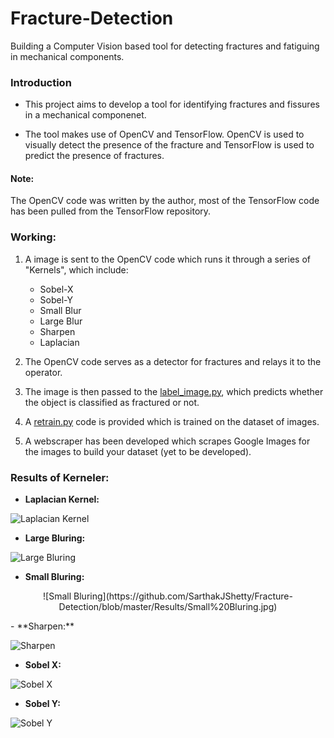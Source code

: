 # Fracture-Detection
Building a Computer Vision based tool for detecting fractures and fatiguing in mechanical components.

### Introduction
- This project aims to develop a tool for identifying fractures and fissures in a mechanical componenet.

- The tool makes use of OpenCV and TensorFlow. OpenCV is used to visually detect the presence of the fracture and TensorFlow is used to predict the presence of fractures.

#### Note:
The OpenCV code was written by the author, most of the TensorFlow code has been pulled from the TensorFlow repository.

### Working:
1. A image is sent to the OpenCV code which runs it through a series of "Kernels", which include:

	- Sobel-X
	- Sobel-Y
	- Small Blur
	- Large Blur
	- Sharpen
	- Laplacian

2. The OpenCV code serves as a detector for fractures and relays it to the operator.

3. The image is then passed to the [label_image.py](https://github.com/SarthakJShetty/Fracture-Detection/blob/master/label_image.py), which predicts whether the object is classified as fractured or not.

4. A [retrain.py](https://github.com/SarthakJShetty/Fracture-Detection/blob/master/retrain.py) code is provided which is trained on the dataset of images. 

5. A webscraper has been developed which scrapes Google Images for the images to build your dataset (yet to be developed).

### Results of Kerneler:

- **Laplacian Kernel:** 

![Laplacian Kernel](https://github.com/SarthakJShetty/Fracture-Detection/blob/master/Results/Laplacian.jpg)

- **Large Bluring:** 

![Large Bluring](https://github.com/SarthakJShetty/Fracture-Detection/blob/master/Results/Large%20Bluring.jpg)

- **Small Bluring:** 
<p align="center">
<img/>![Small Bluring](https://github.com/SarthakJShetty/Fracture-Detection/blob/master/Results/Small%20Bluring.jpg)
</p>
- **Sharpen:** 

![Sharpen](https://github.com/SarthakJShetty/Fracture-Detection/blob/master/Results/Sharpen.jpg)

- **Sobel X:** 

![Sobel X](https://github.com/SarthakJShetty/Fracture-Detection/blob/master/Results/Sobel%20X.jpg)

- **Sobel Y:** 

![Sobel Y](https://github.com/SarthakJShetty/Fracture-Detection/blob/master/Results/Sobel%20Y.jpg)

